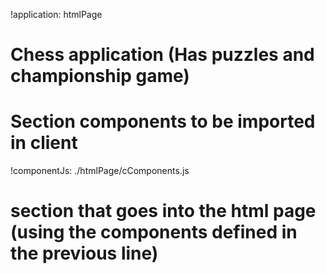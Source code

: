 !application: htmlPage
# Chess application (Has puzzles and championship game)
# Section components to be imported in client
!componentJs: ./htmlPage/cComponents.js
# section that goes into the html page (using the components defined in the previous line)
<menu-element>
<html-out serverUrlPrefix="${serverUrlPrefix}/htmlPage" fileNm="yogaLogic.html"></html-out>
</menu-element>